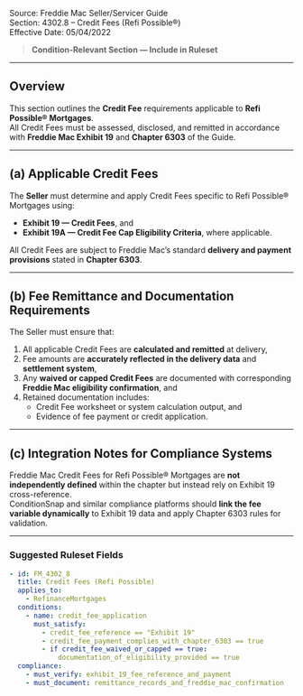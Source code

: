Source: Freddie Mac Seller/Servicer Guide  
Section: 4302.8 – Credit Fees (Refi Possible®)  
Effective Date: 05/04/2022  

> **Condition-Relevant Section — Include in Ruleset**

---

## Overview
This section outlines the **Credit Fee** requirements applicable to **Refi Possible® Mortgages**.  
All Credit Fees must be assessed, disclosed, and remitted in accordance with **Freddie Mac Exhibit 19** and **Chapter 6303** of the Guide.

---

## (a) Applicable Credit Fees

The **Seller** must determine and apply Credit Fees specific to Refi Possible® Mortgages using:

- **Exhibit 19 — Credit Fees**, and  
- **Exhibit 19A — Credit Fee Cap Eligibility Criteria**, where applicable.

All Credit Fees are subject to Freddie Mac’s standard **delivery and payment provisions** stated in **Chapter 6303**.

---

## (b) Fee Remittance and Documentation Requirements

The Seller must ensure that:

1. All applicable Credit Fees are **calculated and remitted** at delivery,  
2. Fee amounts are **accurately reflected in the delivery data** and **settlement system**,  
3. Any **waived or capped Credit Fees** are documented with corresponding **Freddie Mac eligibility confirmation**, and  
4. Retained documentation includes:
   - Credit Fee worksheet or system calculation output, and  
   - Evidence of fee payment or credit application.

---

## (c) Integration Notes for Compliance Systems

Freddie Mac Credit Fees for Refi Possible® Mortgages are **not independently defined** within the chapter but instead rely on Exhibit 19 cross-reference.  
ConditionSnap and similar compliance platforms should **link the fee variable dynamically** to Exhibit 19 data and apply Chapter 6303 rules for validation.

---

### Suggested Ruleset Fields

```yaml
- id: FM_4302_8
  title: Credit Fees (Refi Possible)
  applies_to:
    - RefinanceMortgages
  conditions:
    - name: credit_fee_application
      must_satisfy:
        - credit_fee_reference == "Exhibit 19"
        - credit_fee_payment_complies_with_chapter_6303 == true
        - if credit_fee_waived_or_capped == true:
            documentation_of_eligibility_provided == true
  compliance:
    - must_verify: exhibit_19_fee_reference_and_payment
    - must_document: remittance_records_and_freddie_mac_confirmation
